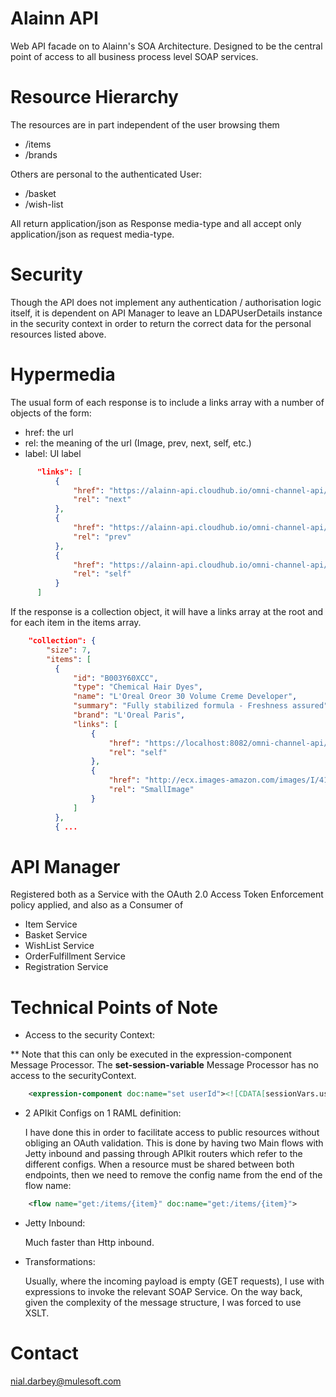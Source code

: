 # Alainn API

Web API facade on to Alainn's SOA Architecture. Designed to be the central point of access to all business process level SOAP services.

# Resource Hierarchy

The resources are in part independent of the user browsing them

* /items
* /brands

Others are personal to the authenticated User: 

* /basket
* /wish-list

All return application/json as Response media-type and all accept only application/json as request media-type.

# Security

Though the API does not implement any authentication / authorisation logic itself, it is dependent on API Manager to leave an LDAPUserDetails instance in the security context in order to return the correct data for the personal resources listed above.

# Hypermedia

The usual form of each response is to include a links array with a number of objects of the form:

* href: the url
* rel:  the meaning of the url (Image, prev, next, self, etc.)
* label: UI label

```json
	  "links": [
	      {
	          "href": "https://alainn-api.cloudhub.io/omni-channel-api/v1.0?pageIndex=28&pageSize=7",
	          "rel": "next"
	      },
	      {
	          "href": "https://alainn-api.cloudhub.io/omni-channel-api/v1.0?pageIndex=14&pageSize=7",
	          "rel": "prev"
	      },
	      {
	          "href": "https://alainn-api.cloudhub.io/omni-channel-api/v1.0/items",
	          "rel": "self"
	      }
	  ]
```

If the response is a collection object, it will have a links array at the root and for each item in the items array.

```json
	"collection": {
		"size": 7,
		"items": [
		  {
		      "id": "B003Y60XCC",
		      "type": "Chemical Hair Dyes",
		      "name": "L'Oreal Oreor 30 Volume Creme Developer",
		      "summary": "Fully stabilized formula - Freshness assured",
		      "brand": "L'Oreal Paris",
		      "links": [
		          {
		              "href": "https://localhost:8082/omni-channel-api/v1.0/items/B003Y60XCC",
		              "rel": "self"
		          },
		          {
		              "href": "http://ecx.images-amazon.com/images/I/41MWX6KNAuL._SL75_.jpg",
		              "rel": "SmallImage"
		          }
		      ]
		  },
		  { ...
```

# API Manager

Registered both as a Service with the OAuth 2.0 Access Token Enforcement policy applied, and also as a Consumer of 

* Item Service
* Basket Service
* WishList Service
* OrderFulfillment Service
* Registration Service 

# Technical Points of Note

* Access to the security Context:

** Note that this can only be executed in the expression-component Message Processor. The **set-session-variable** Message Processor has no access to the securityContext.

```xml
	<expression-component doc:name="set userId"><![CDATA[sessionVars.userId = _muleEvent.session.securityContext.authentication.principal.username]]></expression-component>
``` 


* 2 APIkit Configs on 1 RAML definition:
	
	I have done this in order to facilitate access to public resources without obliging an OAuth validation. This is done by having two Main flows with Jetty inbound and passing through APIkit routers which refer to the different configs. When a resource must be shared between both endpoints, then we need to remove the config name from the end of the flow name:

```xml
	<flow name="get:/items/{item}" doc:name="get:/items/{item}">
```

* Jetty Inbound:

	Much faster than Http inbound.

* Transformations:

	Usually, where the incoming payload is empty (GET requests), I use <parse-template /> with expressions to invoke the relevant SOAP Service. On the way back, given the complexity of the message structure, I was forced to use XSLT.


# Contact

nial.darbey@mulesoft.com


